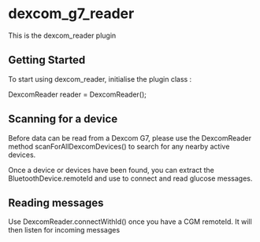 # dexcom_g7_reader

This is the dexcom_reader plugin

## Getting Started

To start using dexcom_reader, initialise the plugin class :

DexcomReader reader = DexcomReader();

## Scanning for a device

Before data can be read from a Dexcom G7, please use the DexcomReader method scanForAllDexcomDevices() to search for any nearby active devices.

Once a device or devices have been found, you can extract the BluetoothDevice.remoteId and use to connect and read glucose messages.

## Reading messages

Use DexcomReader.connectWithId() once you have a CGM remoteId. It will then listen for incoming messages
